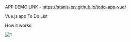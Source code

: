 APP DEMO LINK - https://stanis-tsv.github.io/todo-app-vue/

Vue.js app To Do List

How it works:

![1](https://user-images.githubusercontent.com/97790288/149623227-2e1a981e-7aeb-4abe-9cfa-14bad060cf88.gif)
